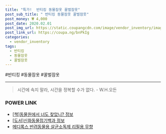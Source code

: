```yaml
--- 
title: "특가!  반티킹 동물잠옷 꿀벌잠옷" 
post_sub_title: " 반티킹 동물잠옷 꿀벌잠옷" 
post_money: ₩ 4,000 
post_date: 2020.02.01 
post_img_url: https://static.coupangcdn.com/image/vendor_inventory/images/2018/10/02/16/3/1a671f11-c86d-4efa-9a76-2534d7aa1fdc.jpg 
post_link_url: https://coupa.ng/bnPkIg 
categories: 
  - vendor_inventory 
tags: 
  - 반티킹 
  - 동물잠옷 
  - 꿀벌잠옷 
--- 
```

  #반티킹 #동물잠옷 #꿀벌잠옷 
<hr> 

> 시간에 속지 말라, 시간을 정복할 수가 없다. - W.H.오든 


### POWER LINK

* <a href="https://blog.naver.com/fasyy4321/221761429710" target="_blank">[책]동물원에서 너도 찾았니? 정보</a>
* <a href="https://blog.naver.com/sakai111/221774163972" target="_blank">[도서]신화동물접기백과 정보</a>
* <a href="https://blog.naver.com/fasyy4321/221792456520" target="_blank">메디록스 반려동물용 살균소독제 리필용 무향</a>
